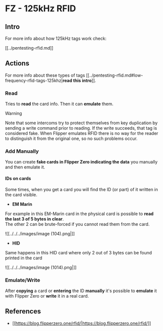 # FZ - 125kHz RFID



## Intro

For more info about how 125kHz tags work check:

[[../pentesting-rfid.md]]

## Actions

For more info about these types of tags [[../pentesting-rfid.md#low-frequency-rfid-tags-125khz|**read this intro**]].

### Read

Tries to **read** the card info. Then it can **emulate** them.

> [!WARNING]
> Note that some intercoms try to protect themselves from key duplication by sending a write command prior to reading. If the write succeeds, that tag is considered fake. When Flipper emulates RFID there is no way for the reader to distinguish it from the original one, so no such problems occur.

### Add Manually

You can create **fake cards in Flipper Zero indicating the data** you manually and then emulate it.

#### IDs on cards

Some times, when you get a card you will find the ID (or part) of it written in the card visible.

- **EM Marin**

For example in this EM-Marin card in the physical card is possible to **read the last 3 of 5 bytes in clear**.\
The other 2 can be brute-forced if you cannot read them from the card.

![[../../../images/image (104).png|]]


- **HID**

Same happens in this HID card where only 2 out of 3 bytes can be found printed in the card

![[../../../images/image (1014).png|]]


### Emulate/Write

After **copying** a card or **entering** the ID **manually** it's possible to **emulate** it with Flipper Zero or **write** it in a real card.

## References

- [[https://blog.flipperzero.one/rfid/|https://blog.flipperzero.one/rfid/]]



